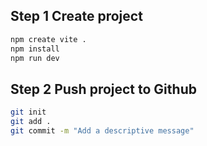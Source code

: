 ## Step 1 Create project

```bash
npm create vite .
npm install
npm run dev
```

## Step 2 Push project to Github

```bash
git init
git add .
git commit -m "Add a descriptive message"
```
